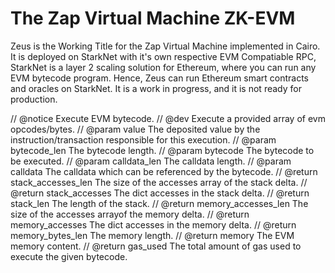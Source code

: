 # The Zap Virtual Machine ZK-EVM
Zeus is the Working Title for the Zap Virtual Machine implemented in Cairo. 
It is deployed on StarkNet with it's own respective EVM Compatiable RPC, StarkNet is a layer 2 scaling solution for Ethereum,
where you can run any EVM bytecode program. Hence, Zeus can run Ethereum smart contracts and oracles on StarkNet.
It is a work in progress, and it is not ready for production.



// @notice Execute EVM bytecode.
// @dev Execute a provided array of evm opcodes/bytes.
// @param value The deposited value by the instruction/transaction responsible for this execution.
// @param bytecode_len The bytecode length.
// @param bytecode The bytecode to be executed.
// @param calldata_len The calldata length.
// @param calldata The calldata which can be referenced by the bytecode.
// @return stack_accesses_len The size of the accesses array of the stack delta.
// @return stack_accesses The dict accesses in the stack delta.
// @return stack_len The length of the stack.
// @return memory_accesses_len The size of the accesses arrayof the memory delta.
// @return memory_accesses The dict accesses in the memory delta.
// @return memory_bytes_len The memory length.
// @return memory The EVM memory content.
// @return gas_used The total amount of gas used to execute the given bytecode.
